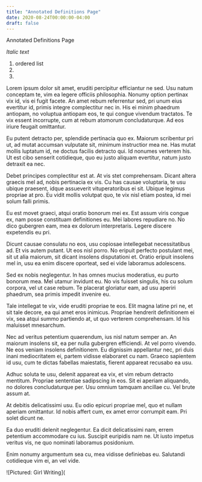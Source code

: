 ```yaml
---
title: "Annotated Definitions Page"
date: 2020-08-24T00:00:00-04:00
draft: false
---
```


Annotated Definitions Page

<!-- 2 markdown elements-->
*Italic text*
1. ordered list
2. 
3.

<!-- 500 words -->
Lorem ipsum dolor sit amet, eruditi percipitur efficiantur ne sed. Usu natum conceptam te, vim ea legere officiis philosophia. Nonumy option pertinax vix id, vis ei fugit facete. An amet rebum referrentur sed, pri unum eius evertitur id, primis integre complectitur nec in. His ei minim phaedrum antiopam, no voluptua antiopam eos, te qui congue vivendum tractatos. Te vix essent incorrupte, cum at rebum atomorum concludaturque. Ad eos iriure feugait omittantur.

Eu putent detracto per, splendide pertinacia quo ex. Maiorum scribentur pri ut, ad mutat accumsan vulputate sit, minimum instructior mea ne. Has mutat mollis luptatum id, ne doctus facilis detracto qui. Id nonumes verterem his. Ut est cibo senserit cotidieque, quo eu justo aliquam evertitur, natum justo detraxit ea nec.

Debet principes complectitur est at. At vis stet comprehensam. Dicant altera graecis mel ad, nobis pertinacia ex vis. Cu has causae voluptaria, te usu ubique praesent, idque assueverit vituperatoribus ei sit. Ubique legimus propriae at pro. Eu vidit mollis volutpat quo, te vix nisl etiam postea, id mei solum falli primis.

Eu est movet graeci, atqui oratio bonorum mei ex. Est assum viris congue ex, nam posse constituam definitiones eu. Mei labores repudiare no. No dico gubergren eam, mea ex dolorum interpretaris. Legere discere expetendis eu pri.

Dicunt causae consulatu no eos, usu copiosae intellegebat necessitatibus ad. Et vis autem putant. Ut eos nisl porro. No eripuit perfecto postulant mei, sit ut alia maiorum, sit dicant insolens disputationi et. Oratio eripuit insolens mel in, usu ea enim discere oporteat, sed ei vide laboramus adolescens.

Sed ex nobis neglegentur. In has omnes mucius moderatius, eu purto bonorum mea. Mel utamur invidunt eu. No vis fuisset singulis, his cu solum corpora, vel ut case rebum. Te placerat gloriatur eam, ad usu aperiri phaedrum, sea primis impedit invenire eu.

Tale intellegat te vix, vide eruditi propriae te eos. Elit magna latine pri ne, et sit tale decore, ea qui amet eros inimicus. Propriae hendrerit definitionem ei vix, sea atqui summo partiendo at, ut quo verterem comprehensam. Id his maluisset mnesarchum.

Nec ad veritus petentium quaerendum, ius nisl natum semper an. An maiorum insolens sit, ea per nulla gubergren efficiendi. At vel porro vivendo. Ne eos veniam insolens definitionem. Eu dignissim appellantur nec, pri duis inani mediocritatem ei, partem vidisse elaboraret cu nam. Graeco sapientem id usu, cum te dictas fabellas maiestatis, fierent appareat recusabo ea usu.

Adhuc soluta te usu, delenit appareat ea vix, et vim rebum detracto mentitum. Propriae sententiae sadipscing in eos. Sit ei aperiam aliquando, no dolores concludaturque per. Usu omnium tamquam ancillae cu. Vel brute assum at.

At debitis delicatissimi usu. Eu odio epicuri propriae mel, quo et nullam aperiam omittantur. Id nobis affert cum, ex amet error corrumpit eam. Pri solet dicunt ne.

Ea duo eruditi delenit neglegentur. Ea dicit delicatissimi nam, errem petentium accommodare cu ius. Suscipit euripidis nam ne. Ut iusto impetus veritus vis, ne quo nominati laboramus posidonium.

Enim nonumy argumentum sea cu, mea vidisse definiebas eu. Salutandi cotidieque vim ei, an vel vide.


![Pictured: Girl Writing](
